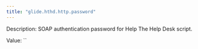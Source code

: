 ```yaml
---
title: "glide.hthd.http.password"
---
```


Description: SOAP authentication password for Help The Help Desk script.

Value: ``